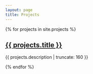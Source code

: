 ```yaml
---
layout: page
title: Projects
---
```


{% for projects in site.projects %}

<div>
  <h2><a href="{{ projects.url }}">{{ projects.title }}</a></h2>
</div>

<p class="post-excerpt">{{ projects.description | truncate: 160 }}</p>

{% endfor %}  